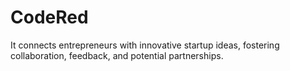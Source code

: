 # CodeRed
It connects entrepreneurs with innovative startup ideas, fostering collaboration, feedback, and potential partnerships.
